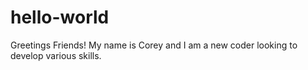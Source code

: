 # hello-world
Greetings Friends!
My name is Corey and I am a new coder looking to develop various skills. 
